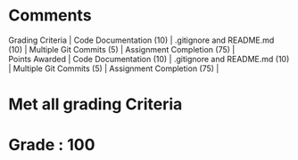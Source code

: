 # Comments

Grading Criteria |	Code Documentation (10)	| .gitignore and README.md (10)	| Multiple Git Commits (5)	| Assignment Completion (75) |	
Points Awarded	 |  Code Documentation (10)	| .gitignore and README.md (10)	| Multiple Git Commits (5)	| Assignment Completion (75) |	

# Met all grading Criteria

# Grade : 100

